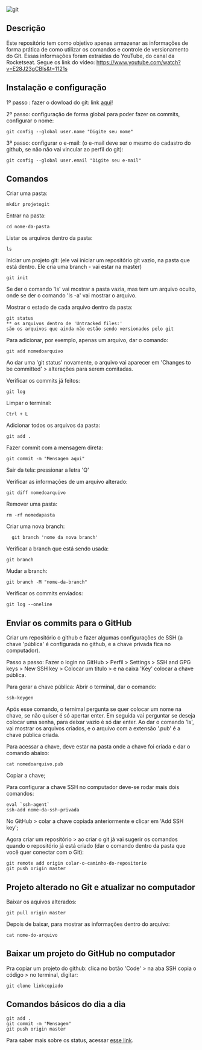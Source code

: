 ![git](https://user-images.githubusercontent.com/59203960/185465312-a92834d6-f7a9-467c-971b-a85be9573844.png)

## Descrição

Este repositório tem como objetivo apenas armazenar as informações de forma prática de como utilizar os comandos e controle de versionamento do Git. Essas informações foram extraídas do YouTube, do canal da Rocketseat. 
Segue os link do vídeo: https://www.youtube.com/watch?v=E28J23gCBIs&t=1121s

## Instalação e configuração

1º passo : fazer o dowload do git: link [aqui](https://git-scm.com/downloads)!

2º passo: configuração de forma global para poder fazer os commits, configurar o nome:

    git config --global user.name "Digite seu nome"

3º passo: configurar o e-mail: (o e-mail deve ser o mesmo do cadastro do github, se não não vai vincular ao perfil do git):

    git config --global user.email "Digite seu e-mail"


## Comandos

Criar uma pasta:

    mkdir projetogit

Entrar na pasta:

    cd nome-da-pasta

Listar os arquivos dentro da pasta:

    ls

Iniciar um projeto git: (ele vai iniciar um repositório git vazio, na pasta que está dentro. Ele cria uma branch - vai estar na master)

    git init

Se der o comando 'ls' vai mostrar a pasta vazia, mas tem um arquivo oculto, onde se der o comando 'ls -a' vai mostrar o arquivo. 

Mostrar o estado de cada arquivo dentro da pasta:

    git status
    ** os arquivos dentro de 'Untracked files:' 
    são os arquivos que ainda não estão sendo versionados pelo git

Para adicionar, por exemplo, apenas um arquivo, dar o comando:

    git add nomedoarquivo

Ao dar uma 'git status' novamente, o arquivo vai aparecer em 'Changes to be committed' > alterações para serem comitadas.

Verificar os commits já feitos:

    git log

Limpar o terminal:


    Ctrl + L

Adicionar todos os arquivos da pasta:


    git add .

Fazer commit com a mensagem direta:


    git commit -m "Mensagem aqui"

Sair da tela: pressionar a letra 'Q'

Verificar as informações de um arquivo alterado:

    git diff nomedoarquivo

Remover uma pasta:

    rm -rf nomedapasta

Criar uma nova branch:  

      git branch 'nome da nova branch'


Verificar a branch que está sendo usada:

    git branch

Mudar a branch:

    git branch -M "nome-da-branch"

Verificar os commits enviados:
    
    git log --oneline

## Enviar os commits para o GitHub

Criar um repositório o github e fazer algumas configurações de SSH (a chave 'pública' é configurada no github, e a chave privada fica no computador).

Passo a passo:
Fazer o login no GitHub > Perfil > Settings > SSH and GPG keys > New SSH key > Colocar um titulo > e na caixa 'Key' colocar a chave pública.

Para gerar a chave pública:
Abrir o terminal,  dar o comando:

    ssh-keygen

Após esse comando, o ternimal pergunta se quer colocar um nome na chave, se não quiser é só apertar enter. 
Em seguida vai perguntar se deseja colocar uma senha, para deixar vazio é só dar enter. 
Ao dar o comando 'ls', vai mostrar os arquivos criados, e o arquivo com a extensão '.pub' é a chave pública criada.

Para acessar a chave, deve estar na pasta onde a chave foi criada e dar o comando abaixo:

    cat nomedoarquivo.pub

Copiar a chave;
 
Para configurar a chave SSH no computador deve-se rodar mais dois comandos:

    eval `ssh-agent`
    ssh-add nome-da-ssh-privada

No GitHub > colar a chave copiada anteriormente e clicar em 'Add SSH key';

Agora criar um repositório > ao criar o git já vai sugerir os comandos quando o repositório já está criado (dar o comando dentro da pasta que você quer conectar com o Git):

    git remote add origin colar-o-caminho-do-repositorio
    git push origin master


## Projeto alterado no Git e atualizar no computador

Baixar os aquivos alterados:

    git pull origin master

Depois de baixar, para mostrar as informações dentro do arquivo:

    cat nome-do-arquivo

## Baixar um projeto do GitHub no computador

Pra copiar um projeto do github: clica no botão 'Code' > na aba SSH copia o código > no terminal, digitar: 

    git clone linkcopiado

## Comandos básicos do dia a dia 

    git add .
    git commit -m "Mensagem"
    git push origin master

Para saber mais sobre os status, acessar [esse link](https://git-scm.com/book/pt-br/v2/Fundamentos-de-Git-Gravando-Altera%C3%A7%C3%B5es-em-Seu-Reposit%C3%B3rio).
